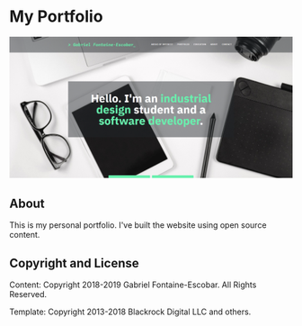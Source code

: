 # My Portfolio
<img src="https://github.com/greeneyedgeek/greeneyedgeek.github.io/blob/master/home_page.PNG" alt="" class="mr-2 header-search-key-slash">

## About

This is my personal portfolio. I've built the website using open source content.

## Copyright and License

Content: Copyright 2018-2019 Gabriel Fontaine-Escobar. All Rights Reserved.

Template: Copyright 2013-2018 Blackrock Digital LLC and others.

